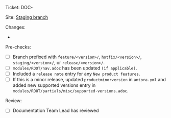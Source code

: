 Ticket: DOC-<num>

Site: [Staging branch](http://docs-<hotfix|feature>-<version>-doc-<num>.staging.tiny.cloud/docs/tinymce/<version>/)

Changes:
* <placeholder-text>

Pre-checks:
- [ ] Branch prefixed with `feature/<version>/`, `hotfix/<version>/`, `staging/<version>/`, or `release/<version>/`.
- [ ] `modules/ROOT/nav.adoc` has been updated `(if applicable)`.
- [ ] Included a `release note` entry for any `New product features`.
- [ ] If this is a minor release, updated `productminorversion` in `antora.yml` and added new supported versions entry in `modules/ROOT/partials/misc/supported-versions.adoc`.

Review:
- [ ] Documentation Team Lead has reviewed